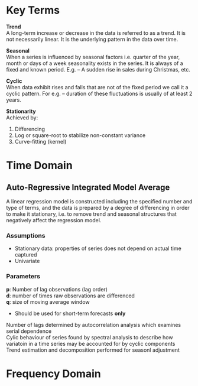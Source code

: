 # Key Terms  
**Trend**  
A long-term increase or decrease in the data is referred to as a trend. It is not necessarily linear. It is the underlying pattern in the data over time.  

**Seasonal**  
When a series is influenced by seasonal factors i.e. quarter of the year, month or days of a week seasonality exists in the series. It is always of a fixed and known period. E.g. – A sudden rise in sales during Christmas, etc.

**Cyclic**  
When data exhibit rises and falls that are not of the fixed period we call it a cyclic pattern. For e.g. – duration of these fluctuations is usually of at least 2 years.  

**Stationarity**  
Achieved by:
1. Differencing  
2. Log or square-root to stabilize non-constant variance  
3. Curve-fitting (kernel)  

# Time Domain
## Auto-Regressive Integrated Model Average  
A linear regression model is constructed including the specified number and type of terms, and the data is prepared by a degree of differencing in order to make it stationary, i.e. to remove trend and seasonal structures that negatively affect the regression model. 
### Assumptions  
- Stationary data: properties of series does not depend on actual time captured  
- Univariate

### Parameters  
**p**: Number of lag observations (lag order)  
**d**: number of times raw observations are differenced  
**q**: size of moving average window  
- Should be used for short-term forecasts **only**  

Number of lags determined by autocorrelation analysis which examines serial dependence  
Cylic behaviour of series found by spectral analysis to describe how variatoin in a time series may be accounted for by cyclic components  
Trend estimation and decomposition performed for seasonl adjustment

# Frequency Domain 